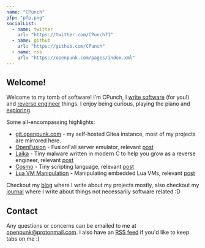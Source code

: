 ```yaml
---
name: "CPunch"
pfp: "pfp.png"
socialList:
  - name: twitter
    url: "https://twitter.com/CPunch71"
  - name: github
    url: "https://github.com/CPunch"
  - name: rss
    url: "https://openpunk.com/pages/index.xml"
---
```


## Welcome!

Welcome to my tomb of software! I'm CPunch, I [write software](/critiques) (for you!) and [reverse engineer](/tags/reverse-engineering) things. I enjoy being curious, playing the piano and [exploring](/places).

Some all-encompassing highlights:
- [git.openpunk.com](https://git.openpunk.com) - my self-hosted Gitea instance, most of my projects are mirrored here.
- [OpenFusion](https://github.com/OpenFusionProject/OpenFusion) - FusionFall server emulator, relevant [post](/pages/fusionfall-openfusion/)
- [Laika](https://github.com/CPunch/Laika) - Tiny malware written in modern C to help you grow as a reverse engineer, relevant [post](/pages/obfuscation-in-c/)
- [Cosmo](https://github.com/CPunch/Cosmo) - Tiny scripting language, relevant [post](/pages/cosmo-workflow/)
- [Lua VM Manipulation](https://github.com/CPunch/LUA_VM_EXAMPLE) - Manipulating embedded Lua VMs, relevant [post](/pages/manipulating-lua-vms-1/)

Checkout my [blog](/pages) where I write about my projects mostly, also checkout my [journal](/journal) where I write about things not necessarily software related :D

## Contact

Any questions or concerns can be emailed to me at [openpunk@protonmail.com](mailto:openpunk@protonmail.com). I also have an [RSS feed](https://openpunk.com/pages/index.xml) if you'd like to keep tabs on me :)
